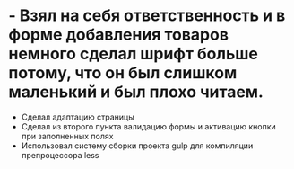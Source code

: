 # - Взял на себя ответственность и в форме добавления товаров немного сделал шрифт больше потому, что он был слишком маленький и был плохо читаем.
- Сделал адаптацию страницы
- Сделал из второго пункта валидацию формы и активацию кнопки при заполненных полях
- Использовал систему сборки проекта gulp для компиляции препроцессора less
